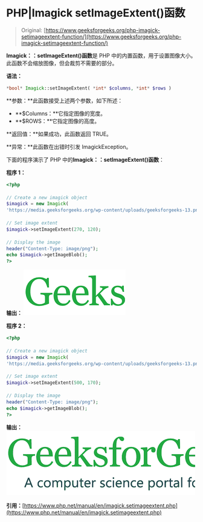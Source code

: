 # PHP|Imagick setImageExtent()函数

> Original: [https://www.geeksforgeeks.org/php-imagick-setimageextent-function/](https://www.geeksforgeeks.org/php-imagick-setimageextent-function/)

**Imagick：：setImageExtent()函数**是 PHP 中的内置函数，用于设置图像大小。 此函数不会缩放图像，但会裁剪不需要的部分。

**语法：**

```php
*bool* Imagick::setImageExtent( *int* $columns, *int* $rows )
```

**参数：**此函数接受上述两个参数，如下所述：

*   **$Columns：**它指定图像的宽度。
*   **$ROWS：**它指定图像的高度。

**返回值：**如果成功，此函数返回 TRUE。

**异常：**此函数在出错时引发 ImagickException。

下面的程序演示了 PHP 中的**Imagick：：setImageExtent()函数**：

**程序 1：**

```php
<?php

// Create a new imagick object
$imagick = new Imagick(
'https://media.geeksforgeeks.org/wp-content/uploads/geeksforgeeks-13.png');

// Set image extent
$imagick->setImageExtent(270, 120);

// Display the image
header("Content-Type: image/png");
echo $imagick->getImageBlob();
?>
```

**输出：**
![](img/fcb0c6bbbe9254d5fb0081aeb9010d75.png)

**程序 2：**

```php
<?php

// Create a new imagick object
$imagick = new Imagick(
'https://media.geeksforgeeks.org/wp-content/uploads/geeksforgeeks-13.png');

// Set image extent
$imagick->setImageExtent(500, 170);

// Display the image
header("Content-Type: image/png");
echo $imagick->getImageBlob();
?>
```

**输出：**
![](img/cca14a3711d934e73b3db684cca2e239.png)

**引用：**[https://www.php.net/manual/en/imagick.setimageextent.php](https://www.php.net/manual/en/imagick.setimageextent.php)